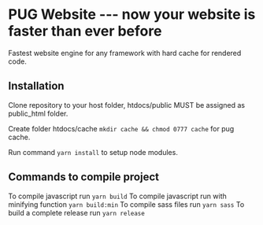 # PUG Website --- now your website is faster than ever before
Fastest website engine for any framework with hard cache for rendered code. 

## Installation
Clone repository to your host folder, htdocs/public MUST be assigned as public_html folder.

Create folder htdocs/cache `mkdir cache && chmod 0777 cache` for pug cache.

Run command `yarn install` to setup node modules.

## Commands to compile project

To compile javascript run `yarn build`
To compile javascript run with minifying function `yarn build:min`
To compile sass files run `yarn sass`
To build a complete release run `yarn release`

